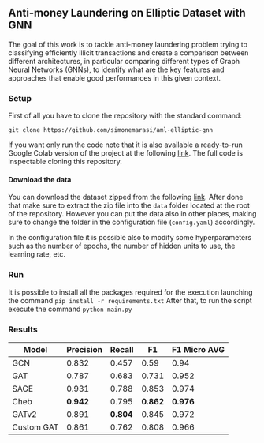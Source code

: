## Anti-money Laundering on Elliptic Dataset with GNN

The goal of this work is to tackle anti-money laundering problem trying to classifying efficiently illicit transactions and create a comparison between different architectures, in particular comparing different types of Graph Neural Networks (GNNs), to identify what are the key features and approaches that enable good performances in this given context.

### Setup

First of all you have to clone the repository with the standard command:

`git clone https://github.com/simonemarasi/aml-elliptic-gnn`

If you want only run the code note that it is also available a ready-to-run Google Colab version of the project at the following [link](https://colab.research.google.com/drive/145zhW2mehWVOJi3-wlEF4Y0evJOy_uDb?usp=sharing). The full code is inspectable cloning this repository.

#### Download the data

You can download the dataset zipped from the following [link](https://archive.org/download/elliptic-dataset/d4w7q6.zip). After done that make sure to extract the zip file into the `data` folder located at the root of the repository. However you can put the data also in other places, making sure to change the folder in the configuration file (`config.yaml`) accordingly.

In the configuration file it is possible also to modify some hyperparameters such as the number of epochs, the number of hidden units to use, the learning rate, etc.

### Run

It is possible to install all the packages required for the execution launching the command
`pip install -r requirements.txt`
After that, to run the script execute the command
`python main.py`

### Results

| Model      | Precision          | Recall          |  F1            | F1 Micro AVG          |
|------------|--------------------|-----------------|----------------|-----------------------|
| GCN        | 0.832              | 0.457           | 0.59           | 0.94                  |
| GAT        | 0.787              | 0.683           | 0.731          | 0.952                 |
| SAGE       | 0.931              | 0.788           | 0.853          | 0.974                 |
| Cheb       | **0.942**          | 0.795           | **0.862**      | **0.976**             |
| GATv2      | 0.891              | **0.804**       | 0.845          | 0.972                 |
| Custom GAT | 0.861              | 0.762           | 0.808          | 0.966                 | 
